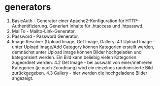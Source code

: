 # generators

1. BasicAuth - Generator einer Apache2-Konfiguration für HTTP-Authentifizierung. Generiert Inhalte für .htaccess und .htpasswd.
2. MailTo - Mailto-Link-Generator.
3. Password - Password Generator.
4. Image Resolver (Upload Image, Get Image, Gallery:
   4.1 Upload Image - unter Upload Image/Add Category können Kategorien erstellt werden, demnächst unter Upload Image können Bilder hochgeladen und 
   kategorisiert werden. Ein Bild kann beliebig vielen Kategorien zugeordnet werden. 
   4.2 Get Image - bei auswahl von einer/mehreren Kategorien (je nach Zuordnung) wird ein einzelnes randomisierte Bild zurückgegeben.
   4.3 Gallery - hier werden die hochgeladene Bilder angezeigt.
